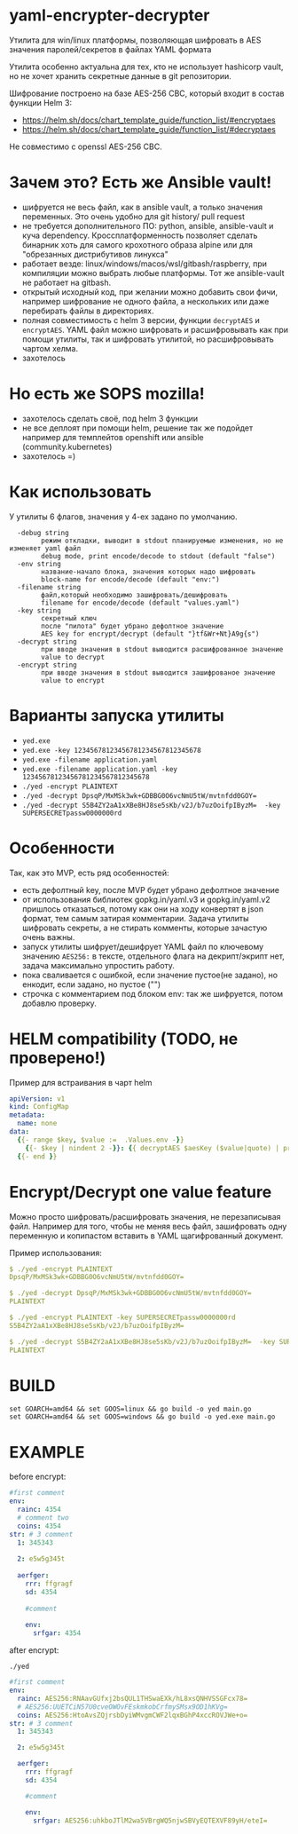 # yaml-encrypter-decrypter

Утилита для win/linux платформы, позволяющая шифровать в AES значения паролей/секретов в файлах YAML формата

Утилита особенно актуальна для тех, кто не использует hashicorp vault,
но не хочет хранить секретные данные в git репозитории.

Шифрование построено на базе AES-256 CBC, который входит в состав функции Helm 3:
- https://helm.sh/docs/chart_template_guide/function_list/#encryptaes
- https://helm.sh/docs/chart_template_guide/function_list/#decryptaes

Не совместимо с openssl AES-256 CBC.



# Зачем это? Есть же Ansible vault!
- шифруется не весь файл, как в ansible vault, а только значения переменных. Это очень удобно для git history/ pull request
- не требуется дополнительного ПО: python, ansible, ansible-vault и куча dependency. Кроссплатформенность позволяет сделать бинарник хоть для самого крохотного образа alpine или для "обрезанных дистрибутивов линукса"
- работает везде: linux/windows/macos/wsl/gitbash/raspberry, при компиляции можно выбрать любые платформы. Тот же ansible-vault не работает на gitbash.
- открытый исходный код, при желании можно добавить свои фичи, например шифрование не одного файла, а нескольких или даже перебирать файлы в директориях.
- полная совместимость с helm 3 версии, функции `decryptAES` и `encryptAES`. YAML файл можно шифровать и расшифровывать как при помощи утилиты, так и шифровать утилитой, но расшифровывать чартом хелма.
- захотелось

# Но есть же SOPS mozilla!
- захотелось сделать своё, под helm 3 функции 
- не все деплоят при помощи helm, решение так же подойдет например для темплейтов openshift или ansible (community.kubernetes)
- захотелось =) 

# Как использовать
У утилиты 6 флагов, значения у 4-ех задано по умолчанию.
```
  -debug string
        режим откладки, выводит в stdout планируемые изменения, но не изменяет yaml файл
        debug mode, print encode/decode to stdout (default "false")
  -env string
        название-начало блока, значения которых надо шифровать
        block-name for encode/decode (default "env:")
  -filename string
        файл,который необходимо зашифровать/дешифровать
        filename for encode/decode (default "values.yaml")
  -key string
        секретный ключ
        после "пилота" будет убрано дефолтное значение
        AES key for encrypt/decrypt (default "}tf&Wr+Nt}A9g{s")
  -decrypt string
        при вводе значения в stdout выводится расшифрованное значение
        value to decrypt
  -encrypt string
        при вводе значения в stdout выводится зашифрованое значение
        value to encrypt

```

# Варианты запуска утилиты
- `yed.exe` 
- `yed.exe -key 12345678123456781234567812345678` 
- `yed.exe -filename application.yaml` 
- `yed.exe -filename application.yaml -key 12345678123456781234567812345678` 
- `./yed -encrypt PLAINTEXT`
- `./yed -decrypt DpsqP/MxMSk3wk+GDBBG0O6vcNmU5tW/mvtnfdd0GOY=`
- `./yed -decrypt S5B4ZY2aA1xXBe8HJ8se5sKb/v2J/b7uzOoifpIByzM=  -key SUPERSECRETpassw0000000rd`



# Особенности 
Так, как это MVP, есть ряд особенностей:
- есть дефолтный key, после MVP будет убрано дефолтное значение
- от использования библиотек gopkg.in/yaml.v3 и gopkg.in/yaml.v2 пришлось отказаться, потому как они на ходу конвертят в json формат, тем самым затирая комментарии. Задача утилиты шифровать секреты, а не стирать комменты, которые зачастую очень важны.
- запуск утилиты шифрует/дешифрует YAML файл по ключевому значению `AES256:` в тексте, отдельного флага на декрипт/экрипт нет, задача максимально упростить работу.
- пока сваливается с ошибкой, если значение пустое(не задано), но енкодит, если задано, но пустое ("")
- строчка с комментарием под блоком env: так же шифруется, потом добавлю проверку.

# HELM compatibility (TODO, не проверено!)
Пример для встраивания в чарт helm
```yaml
apiVersion: v1
kind: ConfigMap
metadata:
  name: none
data:
  {{- range $key, $value :=  .Values.env -}}
    {{- $key | nindent 2 -}}: {{ decryptAES $aesKey ($value|quote) | printf "AES256:%s" }}
  {{- end }}
```

# Encrypt/Decrypt one value feature
Можно просто шифровать/расшифровать значения, не перезаписывая файл.
Например для того, чтобы не меняя весь файл, зашифровать одну переменную и копипастом вставить в YAML щагифрованный документ.

Пример использования:
```yaml
$ ./yed -encrypt PLAINTEXT
DpsqP/MxMSk3wk+GDBBG0O6vcNmU5tW/mvtnfdd0GOY=

$ ./yed -decrypt DpsqP/MxMSk3wk+GDBBG0O6vcNmU5tW/mvtnfdd0GOY=
PLAINTEXT

$ ./yed -encrypt PLAINTEXT -key SUPERSECRETpassw0000000rd
S5B4ZY2aA1xXBe8HJ8se5sKb/v2J/b7uzOoifpIByzM=

$ ./yed -decrypt S5B4ZY2aA1xXBe8HJ8se5sKb/v2J/b7uzOoifpIByzM=  -key SUPERSECRETpassw0000000rd
PLAINTEXT

```


# BUILD
```
set GOARCH=amd64 && set GOOS=linux && go build -o yed main.go
set GOARCH=amd64 && set GOOS=windows && go build -o yed.exe main.go
```

# EXAMPLE

before encrypt:

```yaml
#first comment
env:
  rainc: 4354
  # comment two
  coins: 4354
str: # 3 comment
  1: 345343
  
  2: e5w5g345t
  
  aerfger:
    rrr: ffgragf
    sd: 4354
    
    #comment
    
    env:
      srfgar: 4354
```

after encrypt:

`./yed`
```yaml
#first comment
env:
  rainc: AES256:RNAavGUfxj2bsQUL1THSwaEXk/hL8xsQNHVSSGFcx78=
  # AES256:UUETCiN57U0cveOWOvFEskmkobCrfmySMsx9OD1hKVg=
  coins: AES256:HtoAvsZQjrsbDyiWMvgmCWF2lqxBGhP4xccROVJWe+o=
str: # 3 comment
  1: 345343

  2: e5w5g345t

  aerfger:
    rrr: ffgragf
    sd: 4354

    #comment

    env:
      srfgar: AES256:uhkboJTlM2wa5VBrgWQ5njwSBVyEQTEXVF89yH/eteI=

```